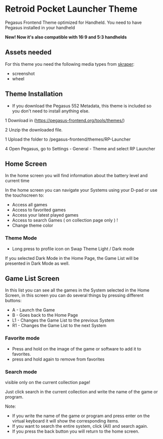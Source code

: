 # Retroid Pocket Launcher Theme

Pegasus Frontend Theme optimized for Handheld. You need to have Pegasus installed in your handheld

**New! Now it's also compatible with 16:9 and 5:3 handhelds**

## Assets needed

For this theme you need the following media types from [skraper](http://skraper.net):

- screenshot
- wheel

## Theme Installation

- If you download the Pegasus 552 Metadata, this theme is included so you don't need to install anything else.

1 Download in (https://pegasus-frontend.org/tools/themes/)

2 Unzip the downloaded file.

1 Upload the folder to /pegasus-frontend/themes/RP-Launcher

4 Open Pegasus, go to Settings - General - Theme and select RP Launcher

## Home Screen

In the home screen you will find information about the battery level and current time

In the home screen you can navigate your Systems using your D-pad or use the touchscreen to:

- Access all games
- Access to favorited games
- Access your latest played games
- Access to search Games ( on collection page only ) !
- Change theme color

### Theme Mode

- Long press to profile icon on Swap Theme Light / Dark mode

If you selected Dark Mode in the Home Page, the Game List will be presented in Dark Mode as well.

## Game List Screen

In this list you can see all the games in the System selected in the Home Screen, in this screen you can do several things by pressing different buttons:

- A  - Launch the Game
- B  - Goes back to the Home Page
- L1 - Changes the Game List to the previous System
- R1 - Changes the Game List to the next System

### Favorite mode

- Press and hold on the image of the game or software to add it to favorites.
- press and hold again to remove from favorites

### Search mode

visible only on the current collection page!

Just click search in the current collection and write the name of the game or program.

Note:
- If you write the name of the game or program and press enter on the virtual keyboard it will show the corresponding items.
- If you want to search the entire system, click (All) and search again.
- If you press the back button you will return to the home screen.
